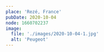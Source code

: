 ```yaml
---
place: 'Rezé, France'
pubDate: 2020-10-04
node: 1660702237
image:
  file: './images/2020-10-04-1.jpg'
  alt: 'Peugeot'
---
```

